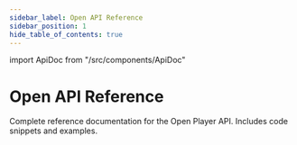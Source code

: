 ```yaml
---
sidebar_label: Open API Reference
sidebar_position: 1
hide_table_of_contents: true
---
```

import ApiDoc from "/src/components/ApiDoc"

# Open API Reference

Complete reference documentation for the Open Player API. Includes code snippets and examples.

<ApiDoc />
